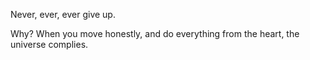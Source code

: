 Never, ever, ever give up.

Why? When you move honestly, and do everything from the heart, the universe complies.
